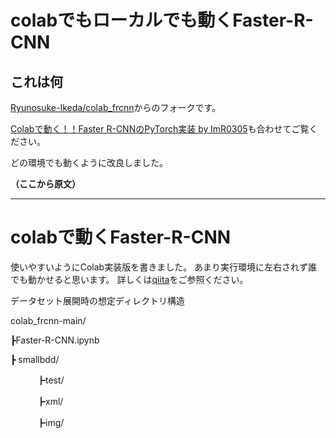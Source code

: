 # colabでもローカルでも動くFaster-R-CNN

## これは何

[Ryunosuke-Ikeda/colab_frcnn](https://github.com/Ryunosuke-Ikeda/colab_frcnn)からのフォークです。

[Colabで動く！！Faster R-CNNのPyTorch実装 by lmR0305](https://qiita.com/ImR0305/private/c2674dfe9f5ec1301304)も合わせてご覧ください。

どの環境でも動くように改良しました。

**（ここから原文）**

---
# colabで動くFaster-R-CNN
使いやすいようにColab実装版を書きました。
あまり実行環境に左右されず誰でも動かせると思います。
詳しくは[qiita](https://qiita.com/ImR0305/private/c2674dfe9f5ec1301304)をご参照ください。

データセット展開時の想定ディレクトリ構造

colab_frcnn-main/

┣Faster-R-CNN.ipynb

┣ smallbdd/

　　　┣test/
   
　　　┣xml/
   
　　　┣img/

